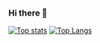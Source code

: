 ### Hi there 👋

[![Top stats](https://github-readme-stats.vercel.app/api?username=polaski0)](https://github.com/polaski0/github-readme-stats)
[![Top Langs](https://github-readme-stats.vercel.app/api/top-langs/?username=anuraghazra&layout=compact)](https://github.com/anuraghazra/github-readme-stats)
